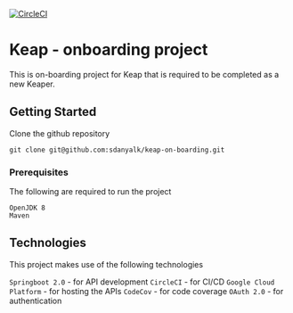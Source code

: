 [![CircleCI](https://circleci.com/gh/sdanyalk/keap-on-boarding/tree/master.svg?style=svg&circle-token=a8fbfbcc6cfed13ea30465ce1466e9a096d0d53b)](https://circleci.com/gh/sdanyalk/keap-on-boarding/tree/master)

# Keap - onboarding project

This is on-boarding project for Keap that is required to be completed as a new Keaper.

## Getting Started

Clone the github repository

```
git clone git@github.com:sdanyalk/keap-on-boarding.git
```

### Prerequisites

The following are required to run the project

```
OpenJDK 8
Maven
```

## Technologies

This project makes use of the following technologies

`Springboot 2.0` - for API development
`CircleCI` - for CI/CD
`Google Cloud Platform` - for hosting the APIs
`CodeCov` - for code coverage
`OAuth 2.0` - for authentication

